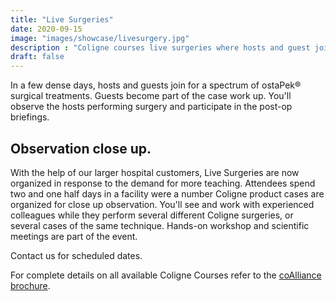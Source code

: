 ```yaml
---
title: "Live Surgeries"
date: 2020-09-15
image: "images/showcase/livesurgery.jpg"
description : "Coligne courses live surgeries where hosts and guest jointly perform surgical treatments with ostaPek® material."
draft: false
---
```


In a few dense days, hosts and guests join for a spectrum of ostaPek® surgical treatments. Guests become part of the case work up. 
You'll observe the hosts performing surgery and participate in the post-op briefings.

<!--more-->

## Observation close up.

With the help of our larger hospital customers, Live Surgeries
are now organized in response to the demand for more teaching.
Attendees spend two and one half days in a facility were
a number Coligne product cases are organized for close up
observation. You'll see and work with experienced colleagues
while they perform several different Coligne surgeries, or
several cases of the same technique. Hands-on workshop
and scientific meetings are part of the event.

Contact us for scheduled dates.

For complete details on all available Coligne Courses refer to the [coAlliance brochure](https://saps2412.github.io/courses/coligne_courses.pdf).